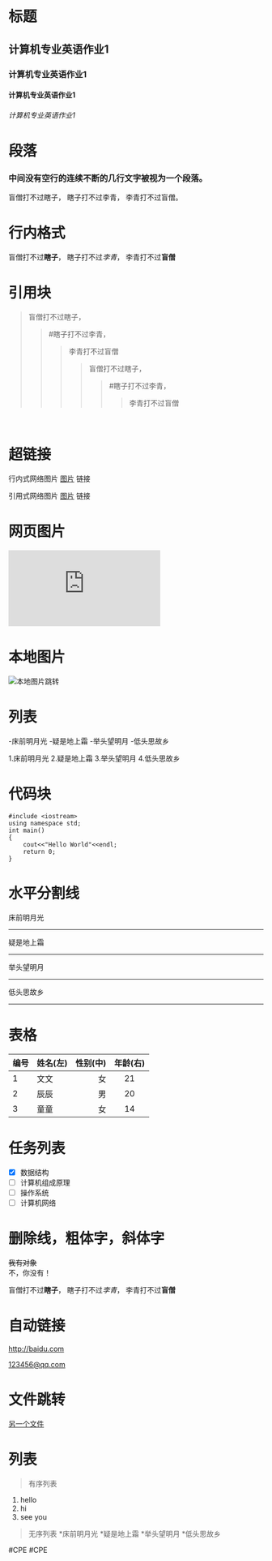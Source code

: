 # 标题
## 计算机专业英语作业1
### 计算机专业英语作业1
#### 计算机专业英语作业1
###### 计算机专业英语作业1 


# 段落
### 中间没有空行的连续不断的几行文字被视为一个段落。
盲僧打不过瞎子，
瞎子打不过李青，
李青打不过盲僧。
<br/>


# 行内格式
盲僧打不过**瞎子**，
瞎子打不过*李青*，
李青打不过**盲僧**
<br/>

# 引用块
>盲僧打不过瞎子，
>>#瞎子打不过李青，
>>>李青打不过盲僧
>>>>盲僧打不过瞎子，
>>>>>#瞎子打不过李青，
>>>>>>李青打不过盲僧
<br/>


# 超链接
行内式网络图片 [图片](https://github.com/Wzy-Lwq/Wzy-Lwq/blob/main/chen.jpg) 链接  

引用式网络图片 [图片][1] 链接

[1]:https://www.igdcc.com/4Kdongman/14480.html

# 网页图片
![网页图片显示](https://www.igdcc.com/4Kdongman/14480.html)

# 本地图片
![本地图片跳转](chen.jpg)

# 列表
-床前明月光
-疑是地上霜
-举头望明月
-低头思故乡
  
1.床前明月光
2.疑是地上霜
3.举头望明月
4.低头思故乡

# 代码块
``` 
#include <iostream>
using namespace std;
int main()
{
    cout<<"Hello World"<<endl;
    return 0;
}
```

# 水平分割线
床前明月光
****
疑是地上霜
- - -
举头望明月
****
低头思故乡
- - -

# 表格  

| 编号 |姓名(左)| 性别(中)|年龄(右)|
|----- |:-----|-----:|:------:|
|1|文文|女|21|
|2|辰辰|男|20|
|3|童童|女|14|

# 任务列表
- [x] 数据结构
- [ ] 计算机组成原理
- [ ] 操作系统
- [ ] 计算机网络

# 删除线，粗体字，斜体字
~~我有对象~~
&emsp;&emsp;  
不，你没有！  

盲僧打不过**瞎子**，
瞎子打不过*李青*，
李青打不过**盲僧**

# 自动链接
http://baidu.com
  
<123456@qq.com>

# 文件跳转
[另一个文件](work.md)

# 列表
>有序列表
1. hello 
2. hi
3. see you
>无序列表
*床前明月光
*疑是地上霜
*举头望明月
*低头思故乡









#CPE
#CPE
